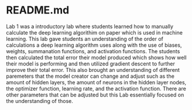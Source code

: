 # README.md

Lab 1 was a introductory lab where students learned how to manually calculate the deep learning algorithim on paper which is used in machine learning. This lab gave students an understanding of the order of calculations a deep learning algorithm uses along with the use of biases, weights, summanation functions, and activation functions. The students then calculated the total error their model produced which shows how well their model is performing and then utilized gradient descent to further improve their total error. This also brought an understanding of different paremeters that the model creator can change and adjust such as the amount of hidden layers, the amount of neurons in the hidden layer nodes, the optimizer function, learning rate, and the activation function. There are other parameters that can be adjusted but this Lab essentially focused on the understanding of those. 
